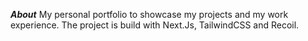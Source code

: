 ***About***
My personal portfolio to showcase my projects and my work experience. The project is build with Next.Js, TailwindCSS and Recoil.